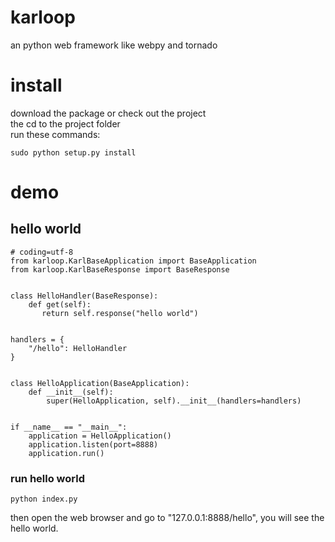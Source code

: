 # karloop
an python web framework like webpy and tornado

# install
download the package or check out the project  
the cd to the project folder  
run these commands:  

    sudo python setup.py install  

# demo
## hello world

    # coding=utf-8
    from karloop.KarlBaseApplication import BaseApplication  
    from karloop.KarlBaseResponse import BaseResponse  
  
  
    class HelloHandler(BaseResponse):  
        def get(self):  
           return self.response("hello world")  
          
    
    handlers = {
        "/hello": HelloHandler
    }


    class HelloApplication(BaseApplication):
        def __init__(self):
            super(HelloApplication, self).__init__(handlers=handlers)
            
    
    if __name__ == "__main__":
        application = HelloApplication()
        application.listen(port=8888)
        application.run()
        
### run hello world
    python index.py
then open the web browser and go to "127.0.0.1:8888/hello", you will see the hello world.